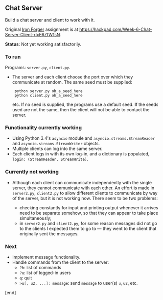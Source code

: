 ## Chat Server

Build a chat server and client to work with it. 

Original [Iron Forger](https://hackpad.com/Iron-Forger-kEmauANGcV5) assignment is at https://hackpad.com/Week-6-Chat-Server-Client-rIxE6ZfW1sN.

**Status**: Not yet working satisfactorily.

### To run

Programs: `server.py`, `client.py`.

 * The server and each client choose the port over which they communicate at random. The same seed must be supplied:

        python server.py oh_a_seed_here
        python client.py oh_a_seed_here

   etc. If no seed is supplied, the programs use a default seed. If the seeds used are not the same, then the client will not be able to contact the server.

### Functionality currently working

 * Using Python 3.4's `asyncio` module and `asyncio.streams.StreamReader` and `asyncio.streams.StreamWriter` objects. 
 * Multiple clients can log into the same server.
 * Each client logs in with its own log-in, and a dictionary is populated, `login: (StreamReader, StreamWrite)`.

### Currently not working

 * Although each client can communicate independently with the single server, they cannot communicate with each other. An effort is made in `server2.py`, `client2.py` to allow different clients to communicate by way of the server, but it is not working now. There seem to be two problems: 

   * checking constantly for input and printing output whenever it arrives need to be separate somehow, so that they can appear to take place simultaneously;
   * in `server2.py` and `client2.py`, for some reason messages did not go to the clients I expected them to go to — they went to the client that originally sent the messages.

### Next

 * Implement message functionality.
 * Handle commands from the client to the server:
   * `?h`: list of commands
   * `?u`: list of logged-in users
   * `q`: quit
   * `>u[, u2, ...]: message`: send `message` to user(s) `u`, `u2`, etc. 

[end]
